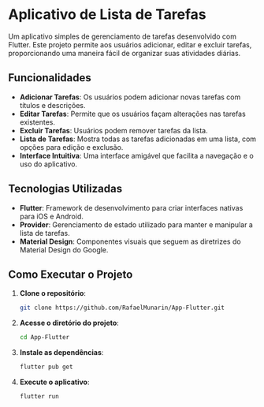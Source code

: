 
# Aplicativo de Lista de Tarefas

Um aplicativo simples de gerenciamento de tarefas desenvolvido com Flutter. Este projeto permite aos usuários adicionar, editar e excluir tarefas, proporcionando uma maneira fácil de organizar suas atividades diárias.

## Funcionalidades

- **Adicionar Tarefas**: Os usuários podem adicionar novas tarefas com títulos e descrições.
- **Editar Tarefas**: Permite que os usuários façam alterações nas tarefas existentes.
- **Excluir Tarefas**: Usuários podem remover tarefas da lista.
- **Lista de Tarefas**: Mostra todas as tarefas adicionadas em uma lista, com opções para edição e exclusão.
- **Interface Intuitiva**: Uma interface amigável que facilita a navegação e o uso do aplicativo.

## Tecnologias Utilizadas

- **Flutter**: Framework de desenvolvimento para criar interfaces nativas para iOS e Android.
- **Provider**: Gerenciamento de estado utilizado para manter e manipular a lista de tarefas.
- **Material Design**: Componentes visuais que seguem as diretrizes do Material Design do Google.

## Como Executar o Projeto

1. **Clone o repositório**:
   ```bash
   git clone https://github.com/RafaelMunarin/App-Flutter.git
   ```

2. **Acesse o diretório do projeto**:
   ```bash
   cd App-Flutter
   ```

3. **Instale as dependências**:
   ```bash
   flutter pub get
   ```

4. **Execute o aplicativo**:
   ```bash
   flutter run
   ```